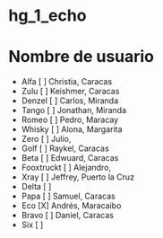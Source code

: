 # hg_1_echo
# Nombre de usuario

- Alfa [ ] Christia, Caracas
- Zulu [ ] Keishmer, Caracas
- Denzel [ ] Carlos, Miranda
- Tango [ ] Jonathan, Miranda
- Romeo [ ] Pedro, Maracay
- Whisky [ ] Alona, Margarita
- Zero [ ] Julio,
- Golf [ ] Raykel, Caracas
- Beta [ ] Edwuard, Caracas
- Fooxtruckt [ ] Alejandro, 
- Xray [ ] Jeffrey, Puerto la Cruz
- Delta [ ]
- Papa [ ] Samuel, Caracas
- Eco [X] Andrés, Maracaibo
- Bravo [ ] Daniel, Caracas
- Six [ ]
